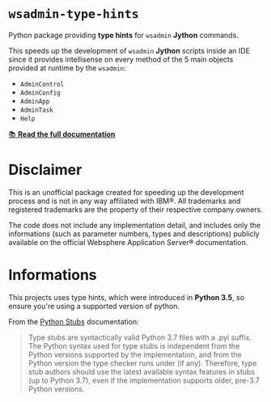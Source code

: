# `wsadmin-type-hints`
Python package providing **type hints** for `wsadmin` **Jython** commands.

This speeds up the development of `wsadmin` **Jython** scripts inside an IDE since it provides intellisense on every method of the 5 main objects provided at runtime by the `wsadmin`:
- `AdminControl`
- `AdminConfig`
- `AdminApp`
- `AdminTask`
- `Help`

[📚 **Read the full documentation**](https://lukesavefrogs.github.io/types-wsadmin/)

# Disclaimer
This is an unofficial package created for speeding up the development process and is not in any way affiliated with IBM®. All trademarks and registered trademarks are the property of their respective company owners.

The code does not include any implementation detail, and includes only the informations (such as parameter numbers, types and descriptions) publicly available on the official Websphere Application Server® documentation.

# Informations

This projects uses type hints, which were introduced in **Python 3.5**, so ensure you're using a supported version of python.

From the [Python Stubs](https://typing.readthedocs.io/en/latest/source/stubs.html) documentation:
> Type stubs are syntactically valid Python 3.7 files with a .pyi suffix. The Python syntax used for type stubs is independent from the Python versions supported by the implementation, and from the Python version the type checker runs under (if any). Therefore, type stub authors should use the latest available syntax features in stubs (up to Python 3.7), even if the implementation supports older, pre-3.7 Python versions.
